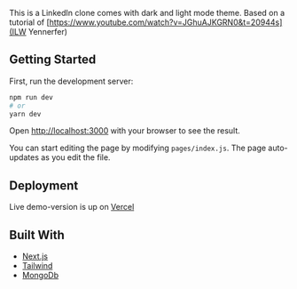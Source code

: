 This is a LinkedIn clone comes with dark and light mode theme. Based on a tutorial of [https://www.youtube.com/watch?v=JGhuAJKGRN0&t=20944s](ILW Yennerfer)

## Getting Started

First, run the development server:

```bash
npm run dev
# or
yarn dev
```

Open [http://localhost:3000](http://localhost:3000) with your browser to see the result.

You can start editing the page by modifying `pages/index.js`. The page auto-updates as you edit the file.

## Deployment

Live demo-version is up on [Vercel](https://linkedin-clone-teal.vercel.app)

## Built With

- [Next.js](https://nextjs.org/)
- [Tailwind](https://tailwindcss.com/)
- [MongoDb](https://www.mongodb.com/)
